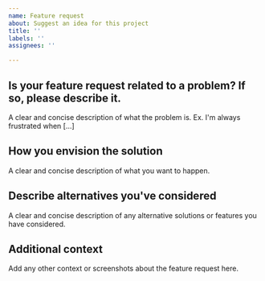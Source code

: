 ```yaml
---
name: Feature request
about: Suggest an idea for this project
title: ''
labels: ''
assignees: ''

---
```


## Is your feature request related to a problem? If so, please describe it.
A clear and concise description of what the problem is. Ex. I'm always frustrated when [...]

## How you envision the solution
A clear and concise description of what you want to happen.

## Describe alternatives you've considered
A clear and concise description of any alternative solutions or features you have considered.

## Additional context
Add any other context or screenshots about the feature request here.
